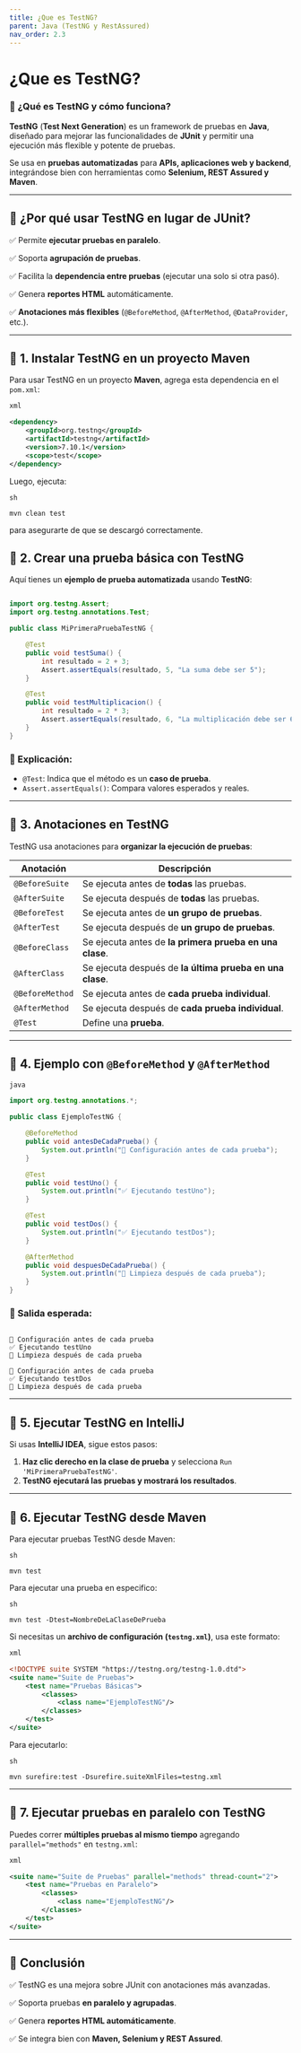 ```yaml
---
title: ¿Que es TestNG?
parent: Java (TestNG y RestAssured)
nav_order: 2.3
---
```

# ¿Que es TestNG?

### 🧪 **¿Qué es TestNG y cómo funciona?**

**TestNG** (**Test Next Generation**) es un framework de pruebas en **Java**, diseñado para mejorar las funcionalidades de **JUnit** y permitir una ejecución más flexible y potente de pruebas.

Se usa en **pruebas automatizadas** para **APIs, aplicaciones web y backend**, integrándose bien con herramientas como **Selenium, REST Assured y Maven**.

---

## 🎯 **¿Por qué usar TestNG en lugar de JUnit?**

✅ Permite **ejecutar pruebas en paralelo**.

✅ Soporta **agrupación de pruebas**.

✅ Facilita la **dependencia entre pruebas** (ejecutar una solo si otra pasó).

✅ Genera **reportes HTML** automáticamente.

✅ **Anotaciones más flexibles** (`@BeforeMethod`, `@AfterMethod`, `@DataProvider`, etc.).

---

## 🚀 **1. Instalar TestNG en un proyecto Maven**

Para usar TestNG en un proyecto **Maven**, agrega esta dependencia en el `pom.xml`:

```xml
xml

<dependency>
    <groupId>org.testng</groupId>
    <artifactId>testng</artifactId>
    <version>7.10.1</version>
    <scope>test</scope>
</dependency>

```

Luego, ejecuta:

```
sh

mvn clean test

```

para asegurarte de que se descargó correctamente.

## 🚀 **2. Crear una prueba básica con TestNG**

Aquí tienes un **ejemplo de prueba automatizada** usando **TestNG**:

```java

import org.testng.Assert;
import org.testng.annotations.Test;

public class MiPrimeraPruebaTestNG {

    @Test
    public void testSuma() {
        int resultado = 2 + 3;
        Assert.assertEquals(resultado, 5, "La suma debe ser 5");
    }

    @Test
    public void testMultiplicacion() {
        int resultado = 2 * 3;
        Assert.assertEquals(resultado, 6, "La multiplicación debe ser 6");
    }
}

```

### 📌 Explicación:

- `@Test`: Indica que el método es un **caso de prueba**.
- `Assert.assertEquals()`: Compara valores esperados y reales.

---

## 🚀 **3. Anotaciones en TestNG**

TestNG usa anotaciones para **organizar la ejecución de pruebas**:

| **Anotación** | **Descripción** |
| --- | --- |
| `@BeforeSuite` | Se ejecuta antes de **todas** las pruebas. |
| `@AfterSuite` | Se ejecuta después de **todas** las pruebas. |
| `@BeforeTest` | Se ejecuta antes de **un grupo de pruebas**. |
| `@AfterTest` | Se ejecuta después de **un grupo de pruebas**. |
| `@BeforeClass` | Se ejecuta antes de **la primera prueba en una clase**. |
| `@AfterClass` | Se ejecuta después de **la última prueba en una clase**. |
| `@BeforeMethod` | Se ejecuta antes de **cada prueba individual**. |
| `@AfterMethod` | Se ejecuta después de **cada prueba individual**. |
| `@Test` | Define una **prueba**. |

---

## 🚀 **4. Ejemplo con `@BeforeMethod` y `@AfterMethod`**

```java
java

import org.testng.annotations.*;

public class EjemploTestNG {

    @BeforeMethod
    public void antesDeCadaPrueba() {
        System.out.println("🔹 Configuración antes de cada prueba");
    }

    @Test
    public void testUno() {
        System.out.println("✅ Ejecutando testUno");
    }

    @Test
    public void testDos() {
        System.out.println("✅ Ejecutando testDos");
    }

    @AfterMethod
    public void despuesDeCadaPrueba() {
        System.out.println("🔸 Limpieza después de cada prueba");
    }
}

```

### 📌 Salida esperada:

```

🔹 Configuración antes de cada prueba
✅ Ejecutando testUno
🔸 Limpieza después de cada prueba

🔹 Configuración antes de cada prueba
✅ Ejecutando testDos
🔸 Limpieza después de cada prueba

```

---

## 🚀 **5. Ejecutar TestNG en IntelliJ**

Si usas **IntelliJ IDEA**, sigue estos pasos:

1. **Haz clic derecho en la clase de prueba** y selecciona `Run 'MiPrimeraPruebaTestNG'`.
2. **TestNG ejecutará las pruebas y mostrará los resultados**.

---

## 🚀 **6. Ejecutar TestNG desde Maven**

Para ejecutar pruebas TestNG desde Maven:

```
sh

mvn test

```

Para ejecutar una prueba en especifico:
```
sh

mvn test -Dtest=NombreDeLaClaseDePrueba
```

Si necesitas un **archivo de configuración (`testng.xml`)**, usa este formato:

```xml
xml

<!DOCTYPE suite SYSTEM "https://testng.org/testng-1.0.dtd">
<suite name="Suite de Pruebas">
    <test name="Pruebas Básicas">
        <classes>
            <class name="EjemploTestNG"/>
        </classes>
    </test>
</suite>

```

Para ejecutarlo:

```
sh

mvn surefire:test -Dsurefire.suiteXmlFiles=testng.xml

```

---

## 🚀 **7. Ejecutar pruebas en paralelo con TestNG**

Puedes correr **múltiples pruebas al mismo tiempo** agregando `parallel="methods"` en `testng.xml`:

```xml
xml

<suite name="Suite de Pruebas" parallel="methods" thread-count="2">
    <test name="Pruebas en Paralelo">
        <classes>
            <class name="EjemploTestNG"/>
        </classes>
    </test>
</suite>

```

---

## 🎯 **Conclusión**

✅ TestNG es una mejora sobre JUnit con anotaciones más avanzadas.

✅ Soporta pruebas **en paralelo y agrupadas**.

✅ Genera **reportes HTML automáticamente**.

✅ Se integra bien con **Maven, Selenium y REST Assured**.